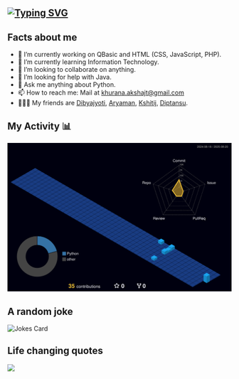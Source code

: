 ## <a href="https://git.io/typing-svg"><img src="https://readme-typing-svg.demolab.com?font=Fira+Code&size=50&duration=4500&pause=100&center=true&multiline=true&width=1100&height=100&lines=Hi!+I+am+MrA-100." alt="Typing SVG" /></a>

## Facts about me
- 🔭 I’m currently working on QBasic and HTML (CSS, JavaScript, PHP).
- 🌱 I’m currently learning Information Technology.
- 👯 I’m looking to collaborate on anything.
- 🤔 I’m looking for help with Java.
- 💬 Ask me anything about Python.
- 📫 How to reach me: Mail at khurana.akshajt@gmail.com
- 🧑‍🤝‍🧑 My friends are <a href="https://github.com/DibyajyotiBiswal57"> Dibyajyoti</a>, <a href="https://github.com/albert-hawkins-heisenberg"> Aryaman</a>, <a href="https://github.com/UnderRatedCoder05"> Kshitij</a>, <a href="https://github.com/dsdoescreative"> Diptansu</a>.

## My Activity 📊
<img src = "profile-3d-contrib/profile-night-view.svg">

## A random joke
<img src="https://readme-jokes.vercel.app/api" alt="Jokes Card" width = "1500"/>

## Life changing quotes
<img src = "https://quotes-github-readme.vercel.app/api?type=horizontal&theme=github_blue" width = "1500">
